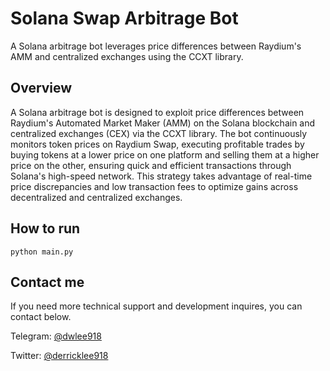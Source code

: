 # Solana Swap Arbitrage Bot

A Solana arbitrage bot leverages price differences between Raydium's AMM and centralized exchanges using the CCXT library. 

## Overview

A Solana arbitrage bot is designed to exploit price differences between Raydium's Automated Market Maker (AMM) on the Solana blockchain and centralized exchanges (CEX) via the CCXT library. 
The bot continuously monitors token prices on Raydium Swap, executing profitable trades by buying tokens at a lower price on one platform and selling them at a higher price on the other, ensuring quick and efficient transactions through Solana's high-speed network. 
This strategy takes advantage of real-time price discrepancies and low transaction fees to optimize gains across decentralized and centralized exchanges.

## How to run
```
python main.py
```

## Contact me

If you need more technical support and development inquires, you can contact below.

Telegram: [@dwlee918](https://t.me/@dwlee918)

Twitter: [@derricklee918](https://x.com/derricklee918)
